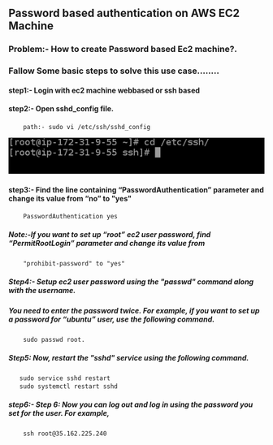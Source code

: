 ## Password based authentication  on AWS EC2 Machine
### Problem:- How to create Password based Ec2 machine?.
### Fallow Some basic steps to solve this use case........
#### step1:- Login with ec2 machine webbased or ssh based
#### step2:- Open sshd_config file.
        path:- sudo vi /etc/ssh/sshd_config
![ssh location](https://github.com/imneeteeshyadav98/365DaysDevopsChallenge/blob/main/Images/Day02/1.png)
#### step3:- Find the line containing “PasswordAuthentication” parameter and change its value from “no” to "yes"
        PasswordAuthentication yes
##### Note:-If you want to set up “root” ec2 user password, find  “PermitRootLogin” parameter and change its value from 
        "prohibit-password" to "yes"
##### Step4:- Setup ec2 user password using the "passwd" command along with the username.
##### You need to enter the password twice. For example, if you want to set up a password for “ubuntu” user, use the following command.
        sudo passwd root.
##### Step5: Now, restart the "sshd" service using the following command.
       sudo service sshd restart
       sudo systemctl restart sshd
##### step6:- Step 6: Now you can log out and log in using the password you set for the user. For example,
        ssh root@35.162.225.240
